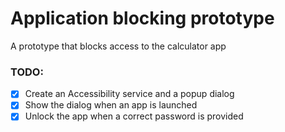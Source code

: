 # Application blocking prototype
A prototype that blocks access to the calculator app
### TODO:
 - [x] Create an Accessibility service and a popup dialog
 - [x] Show the dialog when an app is launched
 - [x] Unlock the app when a correct password is provided
